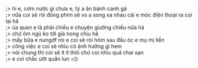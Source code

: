 ;> hi e, cơm nước gì chưa e, tý a ăn bánh canh gà<br>
;> nữa coi sẽ ròi đóng phim sẽ vs a xong xa nhau cái e móc điện thoại ra coi lại hã<br>
;> ủa quen e là phải chiều e chuyện giường chiếu nữa hả<br>
;> chứ ôm ngủ ko tới già hong chịu hả<br>
;> mấy bữa e nungdf ròi e coi sẽ ròi hôm sau đầu óc e mụ mị liền<br>
;> công việc e coi sẽ nhìu có ảnh hưởng gì hem<br>
;> nói chung thì coi sẽ ít ít thôi chứ coi nhìu quá chai sạn<br>
;> e coi chắc ướt quần lun =))
